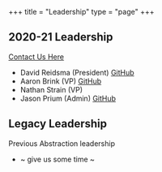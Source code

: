 +++
title = "Leadership"
type = "page"
+++

## 2020-21 Leadership
[Contact Us Here](/contact)

* David Reidsma (President)
  [GitHub](https://github.com/hangrydave)
* Aaron Brink (VP)
  [GitHub](https://github.com/aaronlbrink)
* Nathan Strain (VP)
* Jason Prium (Admin)
  [GitHub](https://github.com/jPruim)


## Legacy Leadership
Previous Abstraction leadership
* ~ give us some time ~